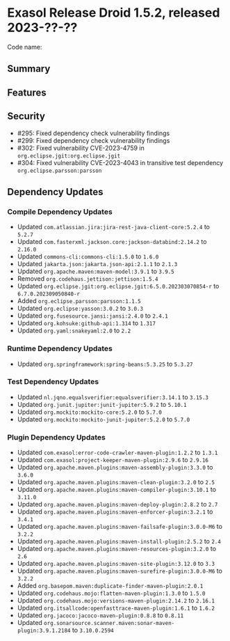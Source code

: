 # Exasol Release Droid 1.5.2, released 2023-??-??

Code name:

## Summary

## Features

## Security

* #295: Fixed dependency check vulnerability findings
* #299: Fixed dependency check vulnerability findings
* #302: Fixed vulnerability CVE-2023-4759 in `org.eclipse.jgit:org.eclipse.jgit`
* #304: Fixed vulnerability CVE-2023-4043 in transitive test dependency `org.eclipse.parsson:parsson`

## Dependency Updates

### Compile Dependency Updates

* Updated `com.atlassian.jira:jira-rest-java-client-core:5.2.4` to `5.2.7`
* Updated `com.fasterxml.jackson.core:jackson-databind:2.14.2` to `2.16.0`
* Updated `commons-cli:commons-cli:1.5.0` to `1.6.0`
* Updated `jakarta.json:jakarta.json-api:2.1.1` to `2.1.3`
* Updated `org.apache.maven:maven-model:3.9.1` to `3.9.5`
* Removed `org.codehaus.jettison:jettison:1.5.4`
* Updated `org.eclipse.jgit:org.eclipse.jgit:6.5.0.202303070854-r` to `6.7.0.202309050840-r`
* Added `org.eclipse.parsson:parsson:1.1.5`
* Updated `org.eclipse:yasson:3.0.2` to `3.0.3`
* Updated `org.fusesource.jansi:jansi:2.4.0` to `2.4.1`
* Updated `org.kohsuke:github-api:1.314` to `1.317`
* Updated `org.yaml:snakeyaml:2.0` to `2.2`

### Runtime Dependency Updates

* Updated `org.springframework:spring-beans:5.3.25` to `5.3.27`

### Test Dependency Updates

* Updated `nl.jqno.equalsverifier:equalsverifier:3.14.1` to `3.15.3`
* Updated `org.junit.jupiter:junit-jupiter:5.9.2` to `5.10.1`
* Updated `org.mockito:mockito-core:5.2.0` to `5.7.0`
* Updated `org.mockito:mockito-junit-jupiter:5.2.0` to `5.7.0`

### Plugin Dependency Updates

* Updated `com.exasol:error-code-crawler-maven-plugin:1.2.2` to `1.3.1`
* Updated `com.exasol:project-keeper-maven-plugin:2.9.6` to `2.9.16`
* Updated `org.apache.maven.plugins:maven-assembly-plugin:3.3.0` to `3.6.0`
* Updated `org.apache.maven.plugins:maven-clean-plugin:3.2.0` to `2.5`
* Updated `org.apache.maven.plugins:maven-compiler-plugin:3.10.1` to `3.11.0`
* Updated `org.apache.maven.plugins:maven-deploy-plugin:2.8.2` to `2.7`
* Updated `org.apache.maven.plugins:maven-enforcer-plugin:3.2.1` to `3.4.1`
* Updated `org.apache.maven.plugins:maven-failsafe-plugin:3.0.0-M6` to `3.2.2`
* Updated `org.apache.maven.plugins:maven-install-plugin:2.5.2` to `2.4`
* Updated `org.apache.maven.plugins:maven-resources-plugin:3.2.0` to `2.6`
* Updated `org.apache.maven.plugins:maven-site-plugin:3.12.0` to `3.3`
* Updated `org.apache.maven.plugins:maven-surefire-plugin:3.0.0-M6` to `3.2.2`
* Added `org.basepom.maven:duplicate-finder-maven-plugin:2.0.1`
* Updated `org.codehaus.mojo:flatten-maven-plugin:1.3.0` to `1.5.0`
* Updated `org.codehaus.mojo:versions-maven-plugin:2.14.2` to `2.16.1`
* Updated `org.itsallcode:openfasttrace-maven-plugin:1.6.1` to `1.6.2`
* Updated `org.jacoco:jacoco-maven-plugin:0.8.8` to `0.8.11`
* Updated `org.sonarsource.scanner.maven:sonar-maven-plugin:3.9.1.2184` to `3.10.0.2594`
